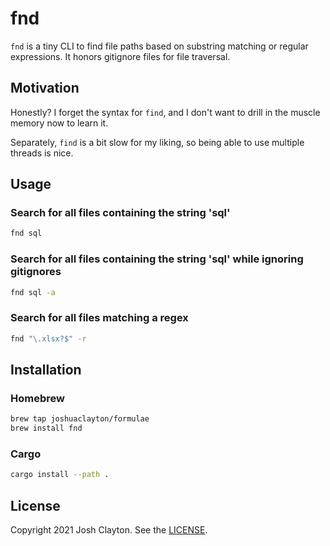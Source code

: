 # fnd

`fnd` is a tiny CLI to find file paths based on substring matching or regular
expressions. It honors gitignore files for file traversal.

## Motivation

Honestly? I forget the syntax for `find`, and I don't want to drill in the
muscle memory now to learn it.

Separately, `find` is a bit slow for my liking, so being able to use multiple
threads is nice.

## Usage

### Search for all files containing the string 'sql'

```sh
fnd sql
```

### Search for all files containing the string 'sql' while ignoring gitignores

```sh
fnd sql -a
```

### Search for all files matching a regex

```sh
fnd "\.xlsx?$" -r
```

## Installation

### Homebrew

```sh
brew tap joshuaclayton/formulae
brew install fnd
```

### Cargo

```sh
cargo install --path .
```

## License

Copyright 2021 Josh Clayton. See the [LICENSE](LICENSE).
